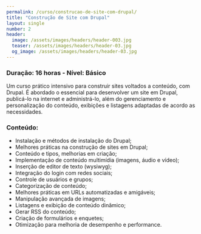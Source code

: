 ```yaml
---
permalink: /curso/construcao-de-site-com-drupal/
title: "Construção de Site com Drupal"
layout: single
number: 2
header:
  image: /assets/images/headers/header-003.jpg
  teaser: /assets/images/headers/header-03.jpg
  og_image: /assets/images/headers/header-03.jpg
---
```


### Duração: 16 horas - Nível: Básico

Um curso prático intensivo para construir sites voltados a conteúdo, com Drupal.
É abordado o essencial para desenvolver um site em Drupal, publicá-lo na internet e
administrá-lo, além do gerenciamento e personalização do conteúdo, exibições e listagens
adaptadas de acordo as necessidades.

### Conteúdo:

- Instalação e métodos de instalação do Drupal;
- Melhores práticas na construção de sites em Drupal;
- Conteúdo e tipos, melhorias em criação;
- Implementação de conteúdo multimídia (imagens, áudio e vídeo);
- Inserção de editor de texto (wysiwyg);
- Integração do login com redes sociais;
- Controle de usuários e grupos;
- Categorização de conteúdo;
- Melhores práticas em URLs automatizadas e amigáveis;
- Manipulação avançada de imagens;
- Listagens e exibição de conteúdo dinâmico;
- Gerar RSS do conteúdo;
- Criação de formulários e enquetes;
- Otimização para melhoria de desempenho e performance.
